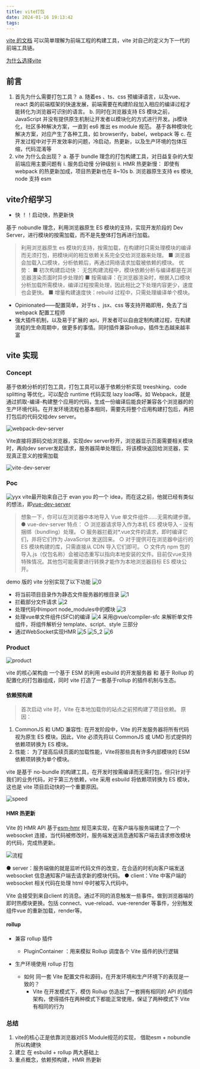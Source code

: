 ```yaml
---
title: vite打包
date: 2024-01-16 19:13:42
tags:
---
```

[vite 的文档](https://cn.vitejs.dev/) 可以简单理解为前端工程的构建工具，vite 对自己的定义为下一代的前端工具链。

[为什么选择vite](https://cn.vitejs.dev/guide/why.html)

## 前言

1. 首先为什么需要打包工具？
	a. 随着es 、ts、css 预编译语言，以及vue、react 类的前端框架的快速发展，前端需要在构建阶段加入相应的编译过程才能转化为浏览器可识别的语言。
	b. 同时在浏览器支持 ES 模块之前，JavaScript 并没有提供原生机制让开发者以模块化的方式进行开发。js模块化，社区多种解决方案，一直到 es6 推出 es module 规范。
		基于各种模块化解决方案，对应产生了各种工具，如 browserify，babel，webpack 等
	c. 在开发过程中对于开发效率的问题，冷启动，热更新，以及生产环境的包体压缩，代码混淆等
2. vite 为什么会出现？
	a. 基于 bundle 理念的打包构建工具，对日益复杂的大型前端应用主要问题有
		i. 服务启动慢 分钟级别
		ii. HMR 热更新慢： 即使有 webpack 的热更新加成，项目热更新也在 8~10s
    b. 浏览器原生支持 es 模块, node 支持 esm

## vite介绍学习

- 快 ！！启动快，热更新快 

基于 nobundle 理念，利用浏览器原生 ES 模块的支持，实现开发阶段的 Dev Server，进行模块的按需加载，而不是先整体打包再进行加载。

> 利用浏览器原生 es 模块的支持，按需加载，在构建时只需处理模块的编译而无须打包，把模块间的相互依赖关系完全交给浏览器来处理。
        ■ 浏览器会加载入口模块，分析依赖后，再通过网络请求加载被依赖的模块。
优势：
        ■ 初次构建启动快： 无包构建流程中，模块依赖分析与编译都是在浏览器渲染页面时异步处理的
        ■ 按需编译：在浏览器渲染时，根据入口模块分析加载所需模块，编译过程按需处理，因此相比之下处理内容更少，速度也会更快。
        ■ 增量构建速度快：rebuild 过程中，只需处理编译单个模块。

- Opinionated——配置简单，对于ts 、jsx、css 等支持开箱即用，免去了当 webpack 配置工程师
- 强大插件机制，以及易于扩展的 api，开发者可以自由定制构建过程，在构建流程的生命周期中，做更多的事情。同时插件兼容rollup，插件生态越来越丰富

## vite 实现

### Concept

基于依赖分析的打包工具，打包工具可以基于依赖分析实现 treeshking、code splitting 等优化，可以配合 runtime 代码实现 lazy load等。如 Webpack，就是通过抓取-编译-构建整个应用的代码，生成一份编译后能良好兼容各个浏览器的的生产环境代码。在开发环境流程也基本相同，需要先将整个应用构建打包后，再把打包后的代码交给dev server。

![webpack-dev-server](webpack-dev-server.png)

Vite直接将源码交给浏览器，实现dev server秒开，浏览器显示页面需要相关模块时，再向dev server发起请求，服务器简单处理后，将该模块返回给浏览器，实现真正意义的按需加载

![vite-dev-server](vite-dev-server.png)

### Poc

![yyx](yyx.png)
vite最开始来自己于 evan you 的一个 idea，而在这之前，他就已经有类似的想法，即[vue-dev-server](https://github.com/vuejs/vue-dev-server)

> 想象一下，你可以在浏览器中本地导入 Vue 单文件组件......无需构建步骤。
● vue-dev-server 特点：
	○ 浏览器请求导入作为本机 ES 模块导入 - 没有捆绑（bundling）处理。
	○ 服务器拦截对*.vue文件的请求，即时编译它们，并将它们作为 JavaScript 发送回来。
	○ 对于提供可在浏览器中运行的 ES 模块构建的库，只需直接从 CDN 导入它们即可。
	○ 文件内 npm 包的导入.js（仅包名称）会被动态重写以指向本地安装的文件。目前仅vue支持特殊情况。其他包可能需要进行转换才能作为本地浏览器目标 ES 模块公开。

demo 版的 vite 分别实现了以下功能
![0](0.png)
- 将当前项目目录作为静态文件服务器的根目录
![1](1.png)
- 拦截部分文件请求
![2](2.png)
- 处理代码中import node_modules中的模块
![3](3.png)
- 处理vue单文件组件(SFC)的编译
![4](4.png)
采用@vue/compiler-sfc 来解析单文件组件，将组件解析分 template、script、style 三部分
- 通过WebSocket实现HMR
![5](5.png)
![5_2](5_2.png)
![6](6.png)

### Product

![product](product.png)

vite 的核心架构由 一个基于 ESM 的利用 esbuild 的开发服务器 和 基于 Rollup 的配置化的打包器组成，同时 vite 打造了一套基于rollup 的插件机制与生态。

#### 依赖预构建

> 首次启动 vite 时，Vite 在本地加载你的站点之前预构建了项目依赖。
原因：

1. CommonJS 和 UMD 兼容性: 在开发阶段中，Vite 的开发服务器将所有代码视为原生 ES 模块。因此，Vite 必须先将以 CommonJS 或 UMD 形式提供的依赖项转换为 ES 模块。
2. 性能： 为了提高后续页面的加载性能，Vite将那些具有许多内部模块的 ESM 依赖项转换为单个模块。

vite 是基于 no-bundle 的构建工具，在开发时按需编译而无需打包，但只针对于我们的业务代码，对于第三方依赖，vite 采用 esbuild 将依赖项转换为 ES 模块，这也是 vite 项目启动快的一个重要原因。

![speed](speed.png)

#### HMR 热更新
Vite 的 HMR API 基于[esm-hmr](https://github.com/FredKSchott/esm-hmr/tree/master) 规范来实现，在客户端与服务端建立了一个 websocket 连接，当代码被修改时，服务端发送消息通知客户端去请求修改模块的代码，完成热更新。

![流程](流程.png)

● server：服务端做的就是监听代码文件的改变，在合适的时机向客户端发送 websocket 信息通知客户端去请求新的模块代码。
● client：Vite 中客户端的 websocket 相关代码在处理 html 中时被写入代码中。

Vite 会接受到来自client 的消息。通过不同的消息触发一些事件。做到浏览器端的即时热模块更换。包括 connect、vue-reload、vue-rerender 等事件，分别触发组件vue 的重新加载，render等。

#### rollup
- 兼容 rollup 插件
   	- PluginContainer ：用来模拟 Rollup 调度各个 Vite 插件的执行逻辑

- 生产环境使用 rollup 打包
	- 如何 同一套 Vite 配置文件和源码，在开发环境和生产环境下的表现是一致的？
		- Vite 在开发模式下，模仿 Rollup 仿造出了一套拥有相同的 API 的插件架构，使得插件在两种模式下都能正常使用，保证了两种模式下 Vite 有相同的行为

### 总结

1. vite的核心正是依靠浏览器对ES Module规范的实现， 借助esm +  nobundle 所以构建快
2. 建立 在 esbuild   + rollup  两大基础上
3. 重点概念，依赖预构建，HMR 热更新
